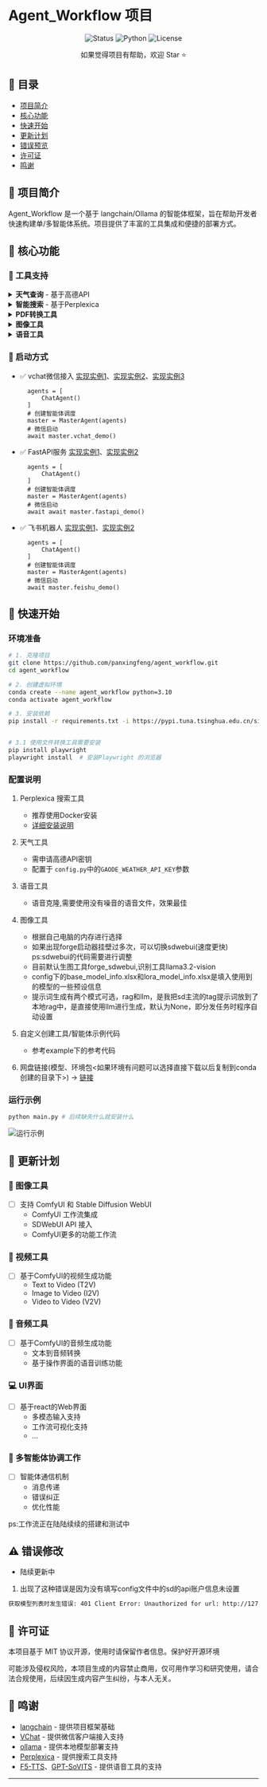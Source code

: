 # Agent_Workflow 项目

<div align="center">

![Status](https://img.shields.io/badge/status-in%20development-yellow)
![Python](https://img.shields.io/badge/python-3.10-blue)
![License](https://img.shields.io/badge/license-MIT-green)

</div>

<div align="center">

如果觉得项目有帮助，欢迎 Star ⭐️

</div>

## 📑 目录

- [项目简介](#-项目简介)
- [核心功能](#-核心功能)
- [快速开始](#-快速开始)
- [更新计划](#-更新计划)
- [错误预览](#-错误预览)
- [许可证](#-许可证)
- [鸣谢](#-鸣谢)

## 📖 项目简介

Agent_Workflow 是一个基于 langchain/Ollama 的智能体框架，旨在帮助开发者快速构建单/多智能体系统。项目提供了丰富的工具集成和便捷的部署方式。

## 🚀 核心功能

### 📌 工具支持

<details>
<summary><b>天气查询</b> - 基于高德API</summary>

- 需配置 `GAODE_WEATHER_API_KEY`
- [查看示例输出](https://github.com/panxingfeng/agent_chat_wechat/blob/master/images/weathertool_result.png)
</details>

<details>
<summary><b>智能搜索</b> - 基于Perplexica</summary>

- 使用Docker部署
- [工具项目地址](https://github.com/ItzCrazyKns/Perplexica)
- [查看示例输出](https://github.com/panxingfeng/agent_chat_wechat/blob/master/images/searchtool_result1.png)
- 【重要】ollama 安装embedding模型 ollama run bge-m3】
</details>

<details>
<summary><b>PDF转换工具</b></summary>

- 支持URL转PDF等功能
- [控制台输出](https://github.com/panxingfeng/agent_chat_wechat/blob/master/images/pdftool_console_output.png)
- [转换结果示例](https://github.com/panxingfeng/agent_chat_wechat/blob/master/images/pdf_converter_result.png)
</details>

<details>
<summary><b>图像工具</b></summary>

- 图像识别 支持 llama3.2vision/MiniCPM/glm-edge-v
- 图像生成 支持 flux.1-dev(本地部署)、sd-3.5-large(本地部署)、sd-webui
- sdwebui 支持 forge(使用flux模型)(基于selenium实现，原生api不支持flux生成,需安装谷歌浏览器)
- [图像识别示例输出](https://github.com/panxingfeng/agent_chat_wechat/blob/master/images/imagetool_result.png)
</details>

<details>
<summary><b>语音工具</b></summary>

- 支持 F5-TTS(需要使用一次gradio客户端进行语音文件的生成)、GPT-SoVITS
- 感谢:[F5-TTS](https://github.com/SWivid/F5-TTS) [GPT-SoVITS](https://github.com/RVC-Boss/GPT-SoVITS)

</details>

### 🔌 启动方式

- ✅ vchat微信接入 [实现实例1](./images/wechat_demo1.png)、[实现实例2](./images/wechat_demo2.png)、[实现实例3](./images/wechat_demo3.png)
  ```
    agents = [
        ChatAgent()
    ]
    # 创建智能体调度
    master = MasterAgent(agents)
    # 微信启动
    await master.vchat_demo()
  ```
- ✅ FastAPI服务 [实现实例1](./images/fastapi_demo1.png)、[实现实例2](./images/fastapi_demo2.png)
  ```
    agents = [
        ChatAgent()
    ]
    # 创建智能体调度
    master = MasterAgent(agents)
    # 微信启动
    await await master.fastapi_demo()
  ```
- ✅ 飞书机器人 [实现实例1](./images/feishu_demo1.png)、[实现实例2](./images/feishu_demo2.png)
  ```
    agents = [
        ChatAgent()
    ]
    # 创建智能体调度
    master = MasterAgent(agents)
    # 微信启动
    await master.feishu_demo()
  ```
## 🚀 快速开始

### 环境准备

```bash
# 1. 克隆项目
git clone https://github.com/panxingfeng/agent_workflow.git
cd agent_workflow

# 2. 创建虚拟环境
conda create --name agent_workflow python=3.10
conda activate agent_workflow

# 3. 安装依赖
pip install -r requirements.txt -i https://pypi.tuna.tsinghua.edu.cn/simple/


# 3.1 使用文件转换工具需要安装
pip install playwright
playwright install  # 安装Playwright 的浏览器

```

### 配置说明

1. Perplexica 搜索工具
   - 推荐使用Docker安装
   - [详细安装说明](https://github.com/ItzCrazyKns/Perplexica)

2. 天气工具
   - 需申请高德API密钥
   - 配置于 `config.py`中的`GAODE_WEATHER_API_KEY`参数

3. 语音工具
   - 语音克隆,需要使用没有噪音的语音文件，效果最佳

4. 图像工具
   - 根据自己电脑的内存进行选择
   - 如果出现forge启动器挂壁过多次，可以切换sdwebui(速度更快) ps:sdwebui的代码需要进行调整
   - 目前默认生图工具forge_sdwebui,识别工具llama3.2-vision
   - config下的base_model_info.xlsx和lora_model_info.xlsx是填入使用到的模型的一些预设信息
   - 提示词生成有两个模式可选，rag和llm，<rag>是我把sd主流的tag提示词放到了本地rag中，<llm>是直接使用llm进行生成，默认为None，即分发任务时程序自动设置

5. 自定义创建工具/智能体示例代码
   - 参考example下的参考代码
    
6. 网盘链接(模型、环境包<如果环境有问题可以选择直接下载以后复制到conda创建的目录下>) -> [链接](https://pan.baidu.com/s/1NL8GLMGwu7jjuI0k-iAvtg?pwd=sczs)

### 运行示例
```bash
python main.py # 后续缺失什么就安装什么
```

![运行示例](./images/main_result.png)

## 📅 更新计划

### 🎨 图像工具
- [ ] 支持 ComfyUI 和 Stable Diffusion WebUI
   - ComfyUI 工作流集成  
   - SDWebUI API 接入
   - ComfyUI更多的功能工作流

### 🎥 视频工具
- [ ] 基于ComfyUI的视频生成功能
   - Text to Video (T2V)
   - Image to Video (I2V)
   - Video to Video (V2V)

### 🎵 音频工具
- [ ] 基于ComfyUI的音频生成功能
   - 文本到音频转换
   - 基于操作界面的语音训练功能

### 💻 UI界面
- [ ] 基于react的Web界面
   - 多模态输入支持
   - 工作流可视化支持
   - ...

### 🤖 多智能体协调工作
- [ ] 智能体通信机制
  - 消息传递
  - 错误纠正
  - 优化性能

ps:工作流正在陆陆续续的搭建和测试中

## ⚠️ 错误修改

- 陆续更新中

1. 出现了这种错误是因为没有填写config文件中的sd的api账户信息未设置
```bash
获取模型列表时发生错误: 401 Client Error: Unauthorized for url: http://127.0.0.1:7862/sdapi/v1/sd-models
```

## 📄 许可证

本项目基于 MIT 协议开源，使用时请保留作者信息。保护好开源环境

可能涉及侵权风险，本项目生成的内容禁止商用，仅可用作学习和研究使用，请合法合规使用，后续因生成内容产生纠纷，与本人无关。

## 🙏 鸣谢

- [langchain](https://github.com/langchain-ai/langchain) - 提供项目框架基础
- [VChat](https://github.com/z2z63/VChat) - 提供微信客户端接入支持
- [ollama](https://github.com/ollama/ollama) - 提供本地模型部署支持
- [Perplexica](https://github.com/ItzCrazyKns/Perplexica) - 提供搜索工具支持
- [F5-TTS](https://github.com/SWivid/F5-TTS)、[GPT-SoVITS](https://github.com/RVC-Boss/GPT-SoVITS) - 提供语音工具的支持
---
